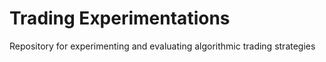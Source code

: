 # Trading Experimentations
Repository for experimenting and evaluating algorithmic trading strategies
